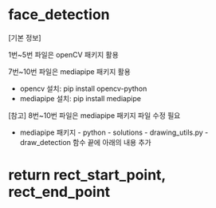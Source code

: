 # face_detection

[기본 정보]

1번~5번 파일은 openCV 패키지 활용

7번~10번 파일은 mediapipe 패키지 활용

- opencv 설치: pip install opencv-python
- mediapipe 설치: pip install mediapipe

[참고]
8번~10번 파일은 mediapipe 패키지 파일 수정 필요
- mediapipe 패키지 - python - solutions - drawing_utils.py - draw_detection 함수 끝에 아래의 내용 추가
# return rect_start_point, rect_end_point
